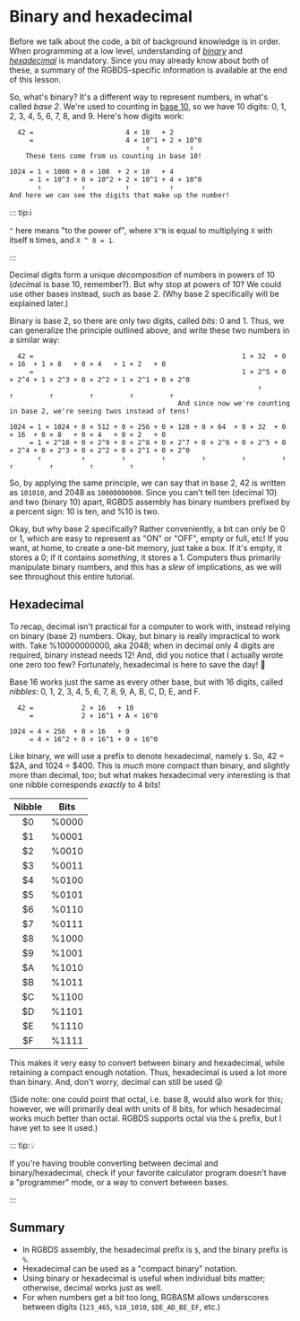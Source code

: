 # Binary and hexadecimal

Before we talk about the code, a bit of background knowledge is in order.
When programming at a low level, understanding of *[binary](https://en.wikipedia.org/wiki/Binary_number)* and *[hexadecimal](https://en.wikipedia.org/wiki/Hexadecimal)* is mandatory.
Since you may already know about both of these, a summary of the RGBDS-specific information is available at the end of this lesson.

So, what's binary?
It's a different way to represent numbers, in what's called *base 2*.
We're used to counting in [base 10](https://en.wikipedia.org/wiki/Decimal), so we have 10 digits: 0, 1, 2, 3, 4, 5, 6, 7, 8, and 9.
Here's how digits work:

```
  42 =                       4 × 10   + 2
     =                       4 × 10^1 + 2 × 10^0
                                  ↑          ↑
    These tens come from us counting in base 10!

1024 = 1 × 1000 + 0 × 100  + 2 × 10   + 4
     = 1 × 10^3 + 0 × 10^2 + 2 × 10^1 + 4 × 10^0
       ↑          ↑          ↑          ↑
And here we can see the digits that make up the number!
```

::: tip:ℹ️

`^` here means "to the power of", where `X^N` is equal to multiplying `X` with itself `N` times, and `X ^ 0 = 1`.

:::

Decimal digits form a unique *decomposition* of numbers in powers of 10 (*deci*mal is base 10, remember?).
But why stop at powers of 10?
We could use other bases instead, such as base 2.
(Why base 2 specifically will be explained later.)

Binary is base 2, so there are only two digits, called *bits*: 0 and 1.
Thus, we can generalize the principle outlined above, and write these two numbers in a similar way:

```
  42 =                                                    1 × 32  + 0 × 16  + 1 × 8   + 0 × 4   + 1 × 2   + 0
     =                                                    1 × 2^5 + 0 × 2^4 + 1 × 2^3 + 0 × 2^2 + 1 × 2^1 + 0 × 2^0
                                                              ↑         ↑         ↑         ↑         ↑         ↑
                                          And since now we're counting in base 2, we're seeing twos instead of tens!

1024 = 1 × 1024 + 0 × 512 + 0 × 256 + 0 × 128 + 0 × 64  + 0 × 32  + 0 × 16  + 0 × 8   + 0 × 4   + 0 × 2   + 0
     = 1 × 2^10 + 0 × 2^9 + 0 × 2^8 + 0 × 2^7 + 0 × 2^6 + 0 × 2^5 + 0 × 2^4 + 0 × 2^3 + 0 × 2^2 + 0 × 2^1 + 0 × 2^0
       ↑          ↑         ↑         ↑         ↑         ↑         ↑         ↑         ↑         ↑         ↑
```

So, by applying the same principle, we can say that in base 2, 42 is written as `101010`, and 2048 as `10000000000`. 
Since you can't tell ten (decimal 10) and two (binary 10) apart, RGBDS assembly has binary numbers prefixed by a percent sign: 10 is ten, and %10 is two.

Okay, but why base 2 specifically?
Rather conveniently, a bit can only be 0 or 1, which are easy to represent as "ON" or "OFF", empty or full, etc!
If you want, at home, to create a one-bit memory, just take a box.
If it's empty, it stores a 0; if it contains *something*, it stores a 1.
Computers thus primarily manipulate binary numbers, and this has a *slew* of implications, as we will see throughout this entire tutorial.

## Hexadecimal

To recap, decimal isn't practical for a computer to work with, instead relying on binary (base 2) numbers.
Okay, but binary is really impractical to work with.
Take %10000000000, aka 2048; when in decimal only 4 digits are required, binary instead needs 12!
And, did you notice that I actually wrote one zero too few?
Fortunately, hexadecimal is here to save the day! 🦸

Base 16 works just the same as every other base, but with 16 digits, called *nibbles*: 0, 1, 2, 3, 4, 5, 6, 7, 8, 9, A, B, C, D, E, and F.

```
  42 =            2 × 16   + 10
     =            2 × 16^1 + A × 16^0

1024 = 4 × 256  + 0 × 16   + 0
     = 4 × 16^2 + 0 × 16^1 + 0 × 16^0
```

Like binary, we will use a prefix to denote hexadecimal, namely `$`.
So, 42 = $2A, and 1024 = $400.
This is *much* more compact than binary, and slightly more than decimal, too; but what makes hexadecimal very interesting is that one nibble corresponds *exactly* to 4 bits!

 Nibble | Bits
:------:|:----:
     $0 | %0000
     $1 | %0001
     $2 | %0010
     $3 | %0011
     $4 | %0100
     $5 | %0101
     $6 | %0110
     $7 | %0111
     $8 | %1000
     $9 | %1001
     $A | %1010
     $B | %1011
     $C | %1100
     $D | %1101
     $E | %1110
     $F | %1111

This makes it very easy to convert between binary and hexadecimal, while retaining a compact enough notation.
Thus, hexadecimal is used a lot more than binary.
And, don't worry, decimal can still be used 😜

(Side note: one could point that octal, i.e. base 8, would also work for this; however, we will primarily deal with units of 8 bits, for which hexadecimal works much better than octal. RGBDS supports octal via the `&` prefix, but I have yet to see it used.)

::: tip:💡

If you're having trouble converting between decimal and binary/hexadecimal, check if your favorite calculator program doesn't have a "programmer" mode, or a way to convert between bases.

:::

## Summary

- In RGBDS assembly, the hexadecimal prefix is `$`, and the binary prefix is `%`.
- Hexadecimal can be used as a "compact binary" notation.
- Using binary or hexadecimal is useful when individual bits matter; otherwise, decimal works just as well.
- For when numbers get a bit too long, RGBASM allows underscores between digits (`123_465`, `%10_1010`, `$DE_AD_BE_EF`, etc.)
